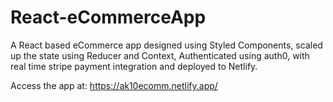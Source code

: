 # React-eCommerceApp
A React based eCommerce app designed using Styled Components, scaled up the state using Reducer and Context, Authenticated using auth0, with real time stripe payment integration and deployed to Netlify.

Access the app at: https://ak10ecomm.netlify.app/ 
